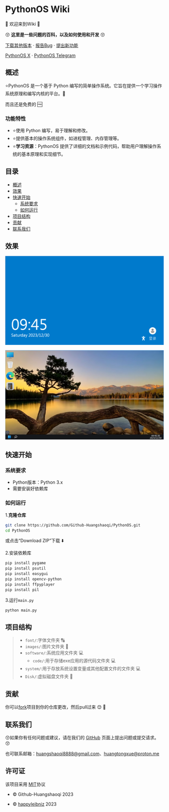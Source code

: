 # PythonOS Wiki

:tada: 欢迎来到Wiki :tada:

:kissing_closed_eyes: __这里是一些问题的百科，以及如何使用和开发__ :kissing_closed_eyes: 

<a href="https://github.com/Github-Huangshaoqi/PythonOS/releases">下载其他版本</a>
    ·
    <a href="https://github.com/Github-Huangshaoqi/PythonOS/issues">报告Bug</a>
    ·
    <a href="https://github.com/Github-Huangshaoqi/PythonOS/issues">提出新功能</a>
    
  <a href="https://x.com/@Pythonos2">PythonOS X</a>
    ·
  <a href="https://t.me/PythonOS">PythonOS Telegram</a>

## 概述

:star:PythonOS 是一个基于 Python 编写的简单操作系统。它旨在提供一个学习操作系统原理和编写内核的平台。:star2:

而且还是免费的 :free:

### 功能特性

- :star:使用 Python 编写，易于理解和修改。
- :star:提供基本的操作系统组件，如进程管理、内存管理等。
- :star:**学习资源**：PythonOS 提供了详细的文档和示例代码，帮助用户理解操作系统的基本原理和实现细节。


## 目录
- [概述](#概述)
- [效果](#效果)
- [快速开始](#快速开始)
  - [系统要求](#系统要求)
  - [如何运行](#如何运行)
- [项目结构](#项目结构)
- [贡献](#贡献)
- [联系我们](#联系我们)

## 效果

![img2](img/suopin.png)

![img3](img/desktop.png)

## 快速开始

### 系统要求
- Python版本：Python 3.x
- 需要安装好依赖库

### 如何运行

1.**克隆仓库**
```bash
git clone https://github.com/Github-Huangshaoqi/PythonOS.git
cd PythonOS
```

或点击“Download ZIP”下载 :arrow_down:

2.安装依赖库

```bash
pip install pygame
pip install psutil
pip install easygui
pip install opencv-python
pip install ffpyplayer
pip install pil
```

3.运行`main.py`

```bash
python main.py
```

## 项目结构
> - `font/`:字体文件夹 :capital_abcd:
> - `images/`:图片文件夹 :flower_playing_cards:
> - `software/`:系统应用文件夹 :computer:
>   - `code/`:用于存储exe应用的源代码文件夹 :computer:
> - `system/`:用于存放系统设置变量或其他配置文件的文件夹 :computer:
> - `Disk/`:虚拟磁盘文件夹 :floppy_disk:

## 贡献

你可以[fork](https://github.com/Github-Huangshaoqi/PythonOS/fork)项目到你的仓库更改，然后pull过来 :blush: :tada:

## 联系我们

:kissing_closed_eyes:如果你有任何问题或建议，请在我们的 [GitHub](https://github.com/Gthub-Huangshaoqi/PythonOS) 页面上提出问题或提交请求。 :kissing_closed_eyes:

也可联系邮箱：huangshaoqi8888@gmail.com、huangtongxue@proton.me

## 许可证
该项目采用 [MIT](https://github.com/Github-Huangshaoqi/PythonOS?tab=MIT-1-ov-file)协议

- :copyright:  Github-Huangshaoqi 2023

- :copyright:  [happyleibniz](https://github.com/happyleibniz) 2023












